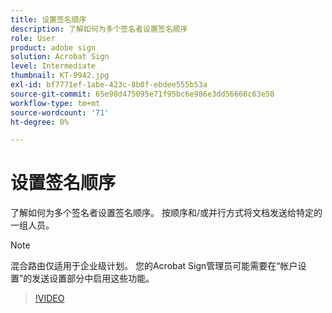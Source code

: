 ```yaml
---
title: 设置签名顺序
description: 了解如何为多个签名者设置签名顺序
role: User
product: adobe sign
solution: Acrobat Sign
level: Intermediate
thumbnail: KT-9942.jpg
exl-id: bf7771ef-1abe-423c-8b0f-ebdee555b53a
source-git-commit: 65e98d475095e71f95bc6e986e3dd56666c63e58
workflow-type: tm+mt
source-wordcount: '71'
ht-degree: 0%

---
```


# 设置签名顺序

了解如何为多个签名者设置签名顺序。 按顺序和/或并行方式将文档发送给特定的一组人员。

>[!NOTE]
>
>混合路由仅适用于企业级计划。 您的Acrobat Sign管理员可能需要在“帐户设置”的发送设置部分中启用这些功能。

>[!VIDEO](https://video.tv.adobe.com/v/342249?hidetitle=true)
